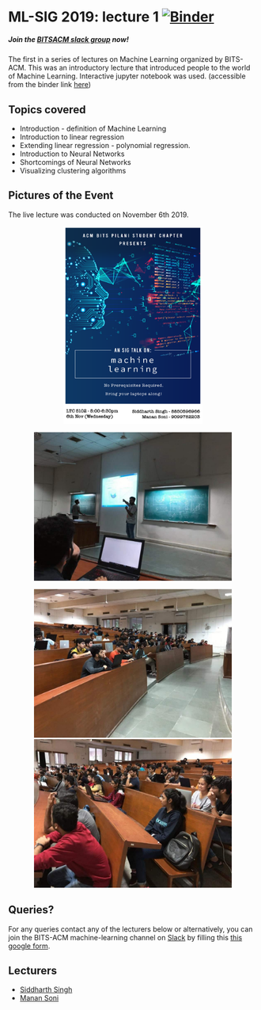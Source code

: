 # ML-SIG  2019: lecture 1 [![Binder](https://mybinder.org/badge_logo.svg)](https://mybinder.org/v2/gh/coolsidd/ML_SIG_2019_Lecture/master)
##### Join the [BITSACM slack group](https://forms.gle/7th7Q3YtBh4NVXFM7) now!

The first in a series of lectures on Machine Learning organized by BITS-ACM.
This was an introductory lecture that introduced people to the world of Machine
Learning.
Interactive jupyter notebook was used. (accessible from the binder link
[here](https://mybinder.org/v2/gh/coolsidd/ML_SIG_2019_Lecture/master "view
notebook in binder")) 

## Topics covered
* Introduction - definition of Machine Learning
* Introduction to linear regression
* Extending linear regression - polynomial regression.
* Introduction to Neural Networks
* Shortcomings of Neural Networks
* Visualizing clustering algorithms

## Pictures of the Event
The live lecture was conducted on November 6th 2019.
<p align="center">
  <img src="./assets/ml_poster.png" height=400px>
</p>
<p align="center">
  <img src="./assets/lec2.jpg" height=300px>
</p>
<p align="center">
  <img src="./assets/audience1.jpg" height=300px> <img src="./assets/audience2.jpg" height=300px>
</p>


## Queries?
For any queries contact any of the lecturers below or alternatively, you can
join the BITS-ACM machine-learning channel on [Slack](http://bitsacm.slack.com/)
by filling this [this google form](https://forms.gle/7th7Q3YtBh4NVXFM7).

## Lecturers
* [Siddharth Singh](https://github.com/coolsidd)
* [Manan Soni](https://github.com/MananSoni42)
 
